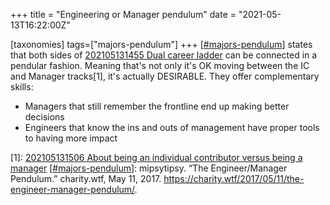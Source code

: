 +++
title = "Engineering or Manager pendulum"
date = "2021-05-13T16:22:00Z"

[taxonomies]
tags=["majors-pendulum"]
+++
[[#majors-pendulum](/tags/majors-pendulum)] states that both sides of [202105131455 Dual career ladder](/blips/202105131455-dual-career-ladder) can be connected in a pendular fashion. Meaning that's not only it's OK moving between the IC and Manager tracks[1], it's actually DESIRABLE. They offer complementary skills:
- Managers that still remember the frontline end up making better decisions
- Engineers that know the ins and outs of management have proper tools to having more impact

[1]: [202105131506 About being an individual contributor versus being a manager](/blips/202105131506-about-being-an-individual-contributor-versus-being-a-manager)
[[#majors-pendulum](/tags/majors-pendulum)]: mipsytipsy. “The Engineer/Manager Pendulum.” charity.wtf, May 11, 2017. https://charity.wtf/2017/05/11/the-engineer-manager-pendulum/.
